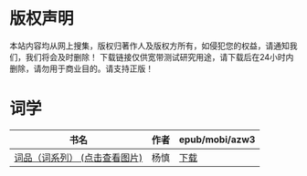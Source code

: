# 版权声明

本站内容均从网上搜集，版权归著作人及版权方所有，如侵犯您的权益，请通知我们，我们将会及时删除！ 下载链接仅供宽带测试研究用途，请下载后在24小时内删除，请勿用于商业目的。请支持正版！

# 词学

| 书名 | 作者 | epub/mobi/azw3 |
| --- | --- | --- |
| [词品（词系列） (点击查看图片)](https://www.dushupai.com/attachment/2024/06/06/25d77224d312eac2.jpg) | 杨慎 | [下载](https://url89.ctfile.com/f/31084289-1357033549-efac50?p=8866) |
